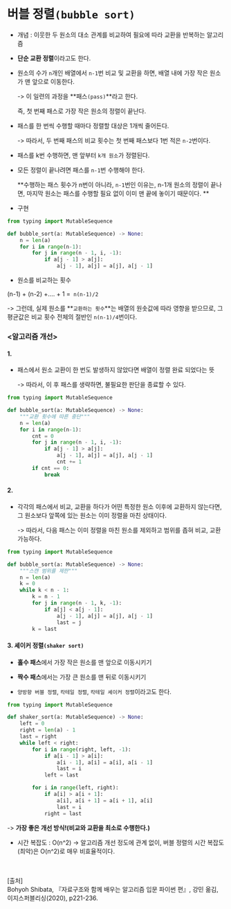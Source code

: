 # 버블 정렬`(bubble sort)`

- 개념 : 이웃한 두 원소의 대소 관계를 비교하여 필요에 따라 교환을 반복하는 알고리즘

- **단순 교환 정렬**이라고도 한다.

- 원소의 수가 `n`개인 배열에서 `n-1`번 비교 및 교환을 하면, 배열 내에 가장 작은 원소가 맨 앞으로 이동한다.

  -> 이 일련의 과정을 **패스`(pass)`**라고 한다.

  즉, 첫 번째 패스로 가장 작은 원소의 정렬이 끝난다.

- 패스를 한 번씩 수행할 때마다 정렬할 대상은 1개씩 줄어든다.

  -> 따라서, 두 번째 패스의 비교 횟수는 첫 번째 패스보다 1번 적은 `n-2`번이다.

- 패스를 k번 수행하면, 맨 앞부터 `k개 원소`가 정렬된다.

- 모든 정렬이 끝나려면 패스를 `n-1`번 수행해야 한다.

  **수행하는 패스 횟수가 n번이 아니라, `n-1`번인 이유는, n-1개 원소의 정렬이 끝나면, 마지막 원소는 패스를 수행할 필요 없이 이미 맨 끝에 놓이기 때문이다. **

- 구현

~~~python
from typing import MutableSequence

def bubble_sort(a: MutableSequence) -> None:
    n = len(a)
    for i in range(n-1):
        for j in range(n - 1, i, -1):
            if a[j - 1] > a[j]:
                a[j - 1], a[j] = a[j], a[j - 1]
~~~

- 원소를 비교하는 횟수

(n-1) + (n-2) +.... + 1 =` n(n-1)/2`

-> 그런데, 실제 원소를 **`교환하는 횟수`**는 배열의 원솟값에 따라 영향을 받으므로, 그 평균값은 비교 횟수 전체의 절반인 `n(n-1)/4`번이다.

### <알고리즘 개선>

#### 1. 

- 패스에서 원소 교환이 한 번도 발생하지 않았다면 배열이 정렬 완료 되었다는 뜻

  -> 따라서, 이 후 패스를 생략하면, 불필요한 판단을 종료할 수 있다.

~~~python
from typing import MutableSequence

def bubble_sort(a: MutableSequence) -> None:
    """교환 횟수에 따른 중단"""
    n = len(a)
    for i in range(n-1):
        cnt = 0
        for j in range(n - 1, i, -1):
            if a[j - 1] > a[j]:
                a[j - 1], a[j] = a[j], a[j - 1]
                cnt += 1
        if cnt == 0:
            break
~~~



#### 2.

- 각각의 패스에서 비교, 교환을 하다가 어떤 특정한 원소 이후에 교환하지 않는다면, 그 원소보다 앞쪽에 있는 원소는 이미 정렬을 마친 상태이다.

  -> 따라서, 다음 패스는 이미 정렬을 마친 원소를 제외하고 범위를 좁혀 비교, 교환 가능하다.

~~~python
from typing import MutableSequence

def bubble_sort(a: MutableSequence) -> None:
    """스캔 범위를 제한"""
    n = len(a)
    k = 0
    while k < n - 1:
        k = n - 1
        for j in range(n - 1, k, -1):
            if a[j] < a[j - 1]:
                a[j - 1], a[j] = a[j], a[j - 1]
                last = j
        k = last
~~~



#### 3. 셰이커 정렬`(shaker sort)`

- **홀수 패스**에서 가장 작은 원소를 맨 앞으로 이동시키기
- **짝수 패스**에서는 가장 큰 원소를 맨 뒤로 이동시키기

- `양방향 버블 정렬`, `칵테일 정렬`, `칵테일 셰이커 정렬`이라고도 한다.

~~~python
from typing import MutableSequence

def shaker_sort(a: MutableSequence) -> None:
    left = 0
    right = len(a) - 1
    last = right
    while left < right:
        for i in range(right, left, -1):
            if a[i - 1] > a[i]:
                a[i - 1], a[i] = a[i], a[i - 1]
                last = i
            left = last

        for i in range(left, right):
            if a[i] > a[i + 1]:
                a[i], a[i + 1] = a[i + 1], a[i]
                last = i
            right = last
~~~

-> **가장 좋은 개선 방식!(비교와 교환을 최소로 수행한다.)**
- 시간 복잡도 : O(n^2)
-> 알고리즘 개선 정도에 관계 없이, 버블 정렬의 시간 복잡도(최악)은 O(n^2)로 매우 비효율적이다.

<br/><br/>
[출처]<br/>
Bohyoh Shibata, 『자료구조와 함께 배우는 알고리즘 입문 파이썬 편』, 강민 옮김, 이지스퍼블리싱(2020), p221-236.
